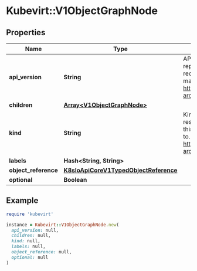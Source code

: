 # Kubevirt::V1ObjectGraphNode

## Properties

| Name | Type | Description | Notes |
| ---- | ---- | ----------- | ----- |
| **api_version** | **String** | APIVersion defines the versioned schema of this representation of an object. Servers should convert recognized schemas to the latest internal value, and may reject unrecognized values. More info: https://git.k8s.io/community/contributors/devel/sig-architecture/api-conventions.md#resources | [optional] |
| **children** | [**Array&lt;V1ObjectGraphNode&gt;**](V1ObjectGraphNode.md) |  | [optional] |
| **kind** | **String** | Kind is a string value representing the REST resource this object represents. Servers may infer this from the endpoint the client submits requests to. Cannot be updated. In CamelCase. More info: https://git.k8s.io/community/contributors/devel/sig-architecture/api-conventions.md#types-kinds | [optional] |
| **labels** | **Hash&lt;String, String&gt;** |  | [optional] |
| **object_reference** | [**K8sIoApiCoreV1TypedObjectReference**](K8sIoApiCoreV1TypedObjectReference.md) |  |  |
| **optional** | **Boolean** |  | [optional] |

## Example

```ruby
require 'kubevirt'

instance = Kubevirt::V1ObjectGraphNode.new(
  api_version: null,
  children: null,
  kind: null,
  labels: null,
  object_reference: null,
  optional: null
)
```

